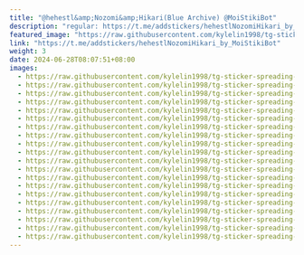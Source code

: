 ```yaml
---
title: "@hehestl&amp;Nozomi&amp;Hikari(Blue Archive) @MoiStikiBot"
description: "regular: https://t.me/addstickers/hehestlNozomiHikari_by_MoiStikiBot"
featured_image: "https://raw.githubusercontent.com/kylelin1998/tg-sticker-spreading-worldwide-images/main/img/e720b956-4cc0-4bac-beb4-bcdf2295d5cf.jpg"
link: "https://t.me/addstickers/hehestlNozomiHikari_by_MoiStikiBot"
weight: 3
date: 2024-06-28T08:07:51+08:00
images:
  - https://raw.githubusercontent.com/kylelin1998/tg-sticker-spreading-worldwide-images/main/img/e720b956-4cc0-4bac-beb4-bcdf2295d5cf.jpg
  - https://raw.githubusercontent.com/kylelin1998/tg-sticker-spreading-worldwide-images/main/img/737db0b5-a3c3-41b8-a7b4-bee05277b5ba.jpg
  - https://raw.githubusercontent.com/kylelin1998/tg-sticker-spreading-worldwide-images/main/img/a392e99d-a31e-4def-be48-9bf1398599e1.jpg
  - https://raw.githubusercontent.com/kylelin1998/tg-sticker-spreading-worldwide-images/main/img/cbb272c4-adaf-4c2a-9435-37ebb7c898c3.jpg
  - https://raw.githubusercontent.com/kylelin1998/tg-sticker-spreading-worldwide-images/main/img/0e6f0f90-c28c-44ee-b469-74c9971f5695.jpg
  - https://raw.githubusercontent.com/kylelin1998/tg-sticker-spreading-worldwide-images/main/img/88b6c913-a928-43a6-831a-77819d4d6029.jpg
  - https://raw.githubusercontent.com/kylelin1998/tg-sticker-spreading-worldwide-images/main/img/c199535f-3724-4902-99b9-fe73ecf91359.jpg
  - https://raw.githubusercontent.com/kylelin1998/tg-sticker-spreading-worldwide-images/main/img/63a7dc8a-1641-45e0-adfc-99cffa703562.jpg
  - https://raw.githubusercontent.com/kylelin1998/tg-sticker-spreading-worldwide-images/main/img/79884aa6-b0d4-4d52-b0de-e21a4b2ff61b.jpg
  - https://raw.githubusercontent.com/kylelin1998/tg-sticker-spreading-worldwide-images/main/img/843a9b4f-e2ed-45d5-9405-a68783002fce.jpg
  - https://raw.githubusercontent.com/kylelin1998/tg-sticker-spreading-worldwide-images/main/img/8265070b-8ddf-4f4d-8a88-b9a1d73a141b.jpg
  - https://raw.githubusercontent.com/kylelin1998/tg-sticker-spreading-worldwide-images/main/img/ac3243e2-8ebf-4326-82a6-803a1cb2a24c.jpg
  - https://raw.githubusercontent.com/kylelin1998/tg-sticker-spreading-worldwide-images/main/img/273350be-4309-43c1-bee1-826438a51065.jpg
  - https://raw.githubusercontent.com/kylelin1998/tg-sticker-spreading-worldwide-images/main/img/61ab55bf-7526-43cf-a01d-1b035ece609b.jpg
  - https://raw.githubusercontent.com/kylelin1998/tg-sticker-spreading-worldwide-images/main/img/133a41c8-5e88-4d65-aa08-866f0859f7ac.jpg
  - https://raw.githubusercontent.com/kylelin1998/tg-sticker-spreading-worldwide-images/main/img/a4b19ea4-8afe-483f-907b-54b4f707c4af.jpg
  - https://raw.githubusercontent.com/kylelin1998/tg-sticker-spreading-worldwide-images/main/img/7e24f380-c0ba-4bbd-b7be-86b47ae0a861.jpg
  - https://raw.githubusercontent.com/kylelin1998/tg-sticker-spreading-worldwide-images/main/img/7c9410df-9c08-4d46-9470-a3bf119b1e1d.jpg
  - https://raw.githubusercontent.com/kylelin1998/tg-sticker-spreading-worldwide-images/main/img/7ef7dcbb-f1bf-4e2a-9e52-500cc7dd8269.jpg
  - https://raw.githubusercontent.com/kylelin1998/tg-sticker-spreading-worldwide-images/main/img/b4e272b5-85d3-4d9c-a9b9-8ca28d36ac12.jpg
---
```

